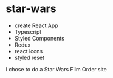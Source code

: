 # star-wars

- create React App
- Typescript
- Styled Components
- Redux
- react icons
- styled reset

I chose to do a Star Wars Film Order site
